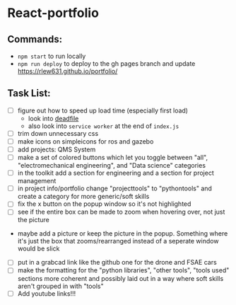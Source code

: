 # React-portfolio

## Commands:

* `npm start` to run locally
* `npm run deploy` to deploy to the gh pages branch and update https://rlew631.github.io/portfolio/

## Task List:

- [ ] figure out how to speed up load time (especially first load)
    - look into [deadfile](https://m-izadmehr.github.io/deadfile/#/)
    - also look into `service worker` at the end of `index.js` 
- [ ] trim down unnecessary css
- [ ] make icons on simpleicons for ros and gazebo
- [ ] add projects: QMS System
- [ ] make a set of colored buttons which let you toggle between "all", "electromechanical engineering", and "Data science" categories
- [ ] in the toolkit add a section for engineering and a section for project management
- [ ] in project info/portfolio change "projecttools" to "pythontools" and create a category for more generic/soft skills
- [ ] fix the x button on the popup window so it's not highlighted
- [ ] see if the entire box can be made to zoom when hovering over, not just the picture
- maybe add a picture or keep the picture in the popup. Something where it's just the box that zooms/rearranged instead of a seperate window would be slick
- [ ] put in a grabcad link like the github one for the drone and FSAE cars
- [ ] make the formatting for the "python libraries", "other tools", "tools used" sections more coherent and possibly laid out in a way where soft skills aren't grouped in with "tools"
- [ ] Add youtube links!!!